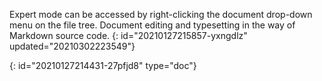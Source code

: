 Expert mode can be accessed by right-clicking the document drop-down menu on the file tree. Document editing and typesetting in the way of Markdown source code.
{: id="20210127215857-yxngdlz" updated="20210302223549"}


{: id="20210127214431-27pfjd8" type="doc"}
